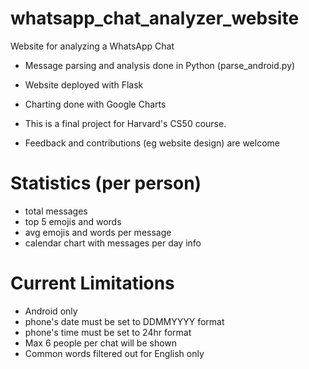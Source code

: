 # whatsapp_chat_analyzer_website
Website for analyzing a WhatsApp Chat

- Message parsing and analysis done in Python (parse_android.py)
- Website deployed with Flask
- Charting done with Google Charts

- This is a final project for Harvard's CS50 course. 
- Feedback and contributions (eg website design) are welcome

# Statistics (per person)
- total messages
- top 5 emojis and words
- avg emojis and words per message
- calendar chart with messages per day info

# Current Limitations
- Android only
- phone's date must be set to DDMMYYYY format
- phone's time must be set to 24hr format
- Max 6 people per chat will be shown
- Common words filtered out for English only
